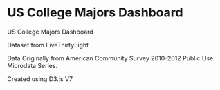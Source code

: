 # US College Majors Dashboard

US College Majors Dashboard

Dataset from FiveThirtyEight 

Data Originally from American Community Survey 2010-2012 Public Use Microdata Series.

Created using D3.js V7

